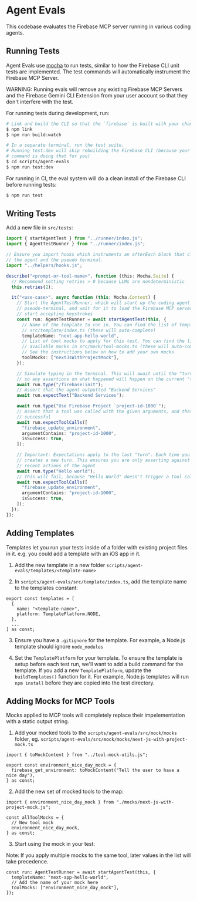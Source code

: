 # Agent Evals

This codebase evaluates the Firebase MCP server running in various coding agents.

## Running Tests

Agent Evals use [mocha](https://www.npmjs.com/package/mocha) to run tests, similar to how the Firebase CLI unit tests are implemented. The test commands will automatically instrument the Firebase MCP Server.

WARNING: Running evals will remove any existing Firebase MCP Servers and the Firebase Gemini CLI Extension from your user account so that they don't interfere with the test.

For running tests during development, run:

```bash
# Link and build the CLI so that the `firebase` is built with your changes
$ npm link
$ npm run build:watch

# In a separate terminal, run the test suite.
# Running test:dev will skip rebuilding the Firebase CLI (because your watch
# command is doing that for you)
$ cd scripts/agent-evals
$ npm run test:dev
```

For running in CI, the eval system will do a clean install of the Firebase CLI before running tests:

```bash
$ npm run test
```

## Writing Tests

Add a new file in `src/tests`:

```typescript
import { startAgentTest } from "../runner/index.js";
import { AgentTestRunner } from "../runner/index.js";

// Ensure you import hooks which instruments an afterEach block that cleans up
// the agent and the pseudo terminal.
import "../helpers/hooks.js";

describe("<prompt-or-tool-name>", function (this: Mocha.Suite) {
  // Recommend setting retries > 0 because LLMs are nondeterministic
  this.retries(2);

  it("<use-case>", async function (this: Mocha.Context) {
    // Start the AgentTestRunner, which will start up the coding agent in a
    // pseudo-terminal, and wait for it to load the Firebase MCP server, and
    // start accepting keystrokes
    const run: AgentTestRunner = await startAgentTest(this, {
      // Name of the template to run in. You can find the list of templates in
      // src/template/index.ts (these will auto-complete)
      templateName: "next-app-hello-world",
      // List of tool mocks to apply for this test. You can find the list of
      // available mocks in src/mock/tool-mocks.ts (these will auto-complete).
      // See the instructions below on how to add your own mocks
      toolMocks: ["nextJsWithProjectMock"],
    });

    // Simulate typing in the terminal. This will await until the "turn" is over
    // so any assertions on what happened will happen on the current "turn"
    await run.type("/firebase:init");
    // Assert that the agent outputted "Backend Services"
    await run.expectText("Backend Services");

    await run.type("Use Firebase Project `project-id-1000`");
    // Assert that a tool was called with the given arguments, and that it was
    // successful
    await run.expectToolCalls([
      "firebase_update_environment",
      argumentContains: "project-id-1000",
      isSuccess: true,
    ]);

    // Important: Expectations apply to the last "turn". Each time you type, it
    // creates a new turn. This ensures you are only asserting against the most
    // recent actions of the agent
    await run.type("Hello world");
    // This will fail, because "Hello World" doesn't trigger a tool call
    await run.expectToolCalls([
      "firebase_update_environment",
      argumentContains: "project-id-1000",
      isSuccess: true,
    ]);
  });
});
```

## Adding Templates

Templates let you run your tests inside of a folder with existing project files in it. e.g. you could add a template with an iOS app in it.

1. Add the new template in a new folder `scripts/agent-evals/templates/<template-name>`

2. In `scripts/agent-evals/src/template/index.ts`, add the template name to the templates constant:

```
export const templates = [
  {
    name: "<template-name>",
    platform: TemplatePlatform.NODE,
  },
  ...
] as const;
```

3. Ensure you have a `.gitignore` for the template. For example, a Node.js template should ignore `node_modules`

4. Set the `TemplatePlatform` for your template. To ensure the template is setup before each test run, we'll want to add a build command for the template. If you add a new `TemplatePlatform`, update the `buildTemplates()` function for it. For example, Node.js templates will run `npm install` before they are copied into the test directory.

## Adding Mocks for MCP Tools

Mocks applied to MCP tools will completely replace their impelementation with a static output string.

1. Add your mocked tools to the `scripts/agent-evals/src/mock/mocks` folder, eg. `scripts/agent-evals/src/mock/mocks/next-js-with-project-mock.ts`

```
import { toMockContent } from "../tool-mock-utils.js";

export const environment_nice_day_mock = {
  firebase_get_environment: toMockContent("Tell the user to have a nice day"),
} as const;
```

2. Add the new set of mocked tools to the map:

```
import { environment_nice_day_mock } from "./mocks/next-js-with-project-mock.js";

const allToolMocks = {
  // New tool mock
  environment_nice_day_mock,
} as const;
```

3. Start using the mock in your test:

Note: If you apply multiple mocks to the same tool, later values in the list will take precedence.

```
const run: AgentTestRunner = await startAgentTest(this, {
  templateName: "next-app-hello-world",
  // Add the name of your mock here
  toolMocks: ["environment_nice_day_mock"],
});
```

